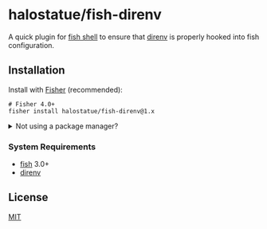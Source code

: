# halostatue/fish-direnv

A quick plugin for [fish shell][] to ensure that [direnv][] is properly hooked
into fish configuration.

## Installation

Install with [Fisher][] (recommended):

```fish
# Fisher 4.0+
fisher install halostatue/fish-direnv@1.x
```

<details>
<summary>Not using a package manager?</summary>

---

Copy `conf.d/*.fish` to your fish configuration directory preserving the
directory structure.
</details>

### System Requirements

- [fish][] 3.0+
- [direnv][]

## License

[MIT](LICENCE.md)

[fish shell]: https://fishshell.com "friendly interactive shell"
[direnv]: http://direnv.net
[Fisher]: https://github.com/jorgebucaran/fisher
[fish]: https://github.com/fish-shell/fish-shell
